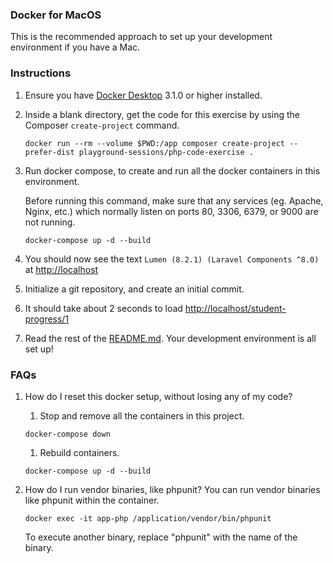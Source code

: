 ### Docker for MacOS

This is the recommended approach to set up your development environment if you have a Mac.

### Instructions

1. Ensure you have [Docker Desktop](https://www.docker.com/products/docker-desktop) 3.1.0 or higher installed.
   
1. Inside a blank directory, get the code for this exercise by using the Composer `create-project` command.
   ```
   docker run --rm --volume $PWD:/app composer create-project --prefer-dist playground-sessions/php-code-exercise .
   ```

1. Run docker compose, to create and run all the docker containers in this environment.

   Before running this command, make sure that any services (eg. Apache, Nginx, etc.) which normally listen
   on ports 80, 3306, 6379, or 9000 are not running.
   ```
   docker-compose up -d --build
   ``` 

1. You should now see the text `Lumen (8.2.1) (Laravel Components ^8.0)` at [http://localhost](http://localhost)

1. Initialize a git repository, and create an initial commit.

1. It should take about 2 seconds to load [http://localhost/student-progress/1](http://localhost/student-progress/1)

1. Read the rest of the [README.md](../README.md).  Your development environment is all set up!

### FAQs

1. How do I reset this docker setup, without losing any of my code?
    1. Stop and remove all the containers in this project.
   ```
   docker-compose down
   ```
    1. Rebuild containers.
   ```
   docker-compose up -d --build
   ```

1. How do I run vendor binaries, like phpunit?
   You can run vendor binaries like phpunit within the container.
   ```
   docker exec -it app-php /application/vendor/bin/phpunit
   ```
   To execute another binary, replace "phpunit" with the name of the binary.
